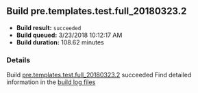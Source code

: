 ## Build pre.templates.test.full_20180323.2
- **Build result:** `succeeded`
- **Build queued:** 3/23/2018 10:12:17 AM
- **Build duration:** 108.62 minutes
### Details
Build [pre.templates.test.full_20180323.2](https://winappstudio.visualstudio.com/web/build.aspx?pcguid=a4ef43be-68ce-4195-a619-079b4d9834c2&builduri=vstfs%3a%2f%2f%2fBuild%2fBuild%2f25320) succeeded
Find detailed information in the [build log files](https://uwpctdiags.blob.core.windows.net/buildlogs/pre.templates.test.full_20180323.2_logs.zip)
